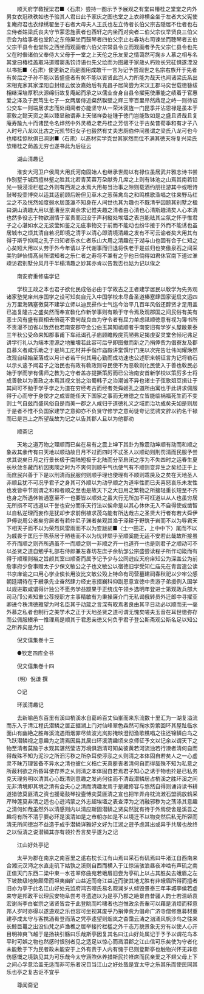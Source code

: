 <!-- { "loadSidebar": true } -->
　　顺天府学敎授梁君■〈石肃〉尝持一图示予予展观之有堂曰椿桂之堂堂之内外男女衣冠秩秩如也予验其人君曰此予家庆之图也堂之上衣绯横金坐于左者大父宪使复庵府君也衣绿绣翟坐于右者大母夫人王氏也左立侍者长伯父宗吉隠居不仕者也右立侍者姑梁氏丧夫守节蒙恩旌表者也西轩之内坐而对奕者二伯父宗仪举贤良三伯父宗会为给事者也堂阶之东倚屏坐而鼓琴者四伯父宗止右春坊右司谏坐而聴琴者五伯父宗干县令也堂阶之西坐而观画者六伯父宗常县令立而观画者予先父宗仁县令也先父在时偕诸伯父奉侍大父母于一堂之上天伦之乐友爱之情蔼然可掬乡人慕之相与名其堂曰椿桂盖取冯道赠窦禹钧诗语也先父绘而为图藏于家歳乆朽败长兄矼惧遂湮没以书抵■〈石肃〉使更新之而是图用成敢干一言为记予尝观世之名宗右族开于先者有矣后之子孙不能以皆盛盛者有矣不能以皆贤此岂人力所能为哉天也闻诸梁氏系出宋相克家其家溧阳自封缙云侯汝嘉始后有克昌子居简尝为宋汉王郡马奕世载徳簮绂相继深培厚积庆源绵衍故复庵起而承之以儒业奋身自县令擢宪使亷能之绩着于官惠爱之泽及于民笃生七子一女两居侍近粲然聫壁之辉三宰百里昻然鼎足之峙一则待诏公交车一则端居求志而处闺阃者亦能坚守从一荣沐褒旌一门昆季并沾恩禄是虽本于家敎之懿天资之美以臻显融谓非上天储祥委祉锺于徳门岂能致如是之盛且贤哉且复庵寿踰九十而诸昆令名烨然中外灵椿之老丹桂之芳信不让于古矣昔荀季和有才子八人时号八龙以比古之元凯节妇女子也毅然有丈夫志厕伯仲间虽谓之梁氏八龙可也今也椿桂惊秋俱已凋谢■〈石肃〉以髙材实学克世其家然而位不满其徳天将复兴梁氏欤椿桂之荫盖无穷也遂书此为后征云

　　湖山清趣记

　　淮安大河卫户侯周大用氏河南固始人也继承世勋以有禄位虽居武弁雅志诗书尝作别墅于城西擅林壑之胜其北若青芙蓉万朶献秀几席之上则有钵池之山焉其南若铅光一镜浸淫栏槛之外则有西湖之水焉大用毎当治事之隙则载酒约朋往游其中或哦诗鼔琴投壶博奕以适其适前顾后盼但见草木之葱蒨禽鸟之和鸣樵歌渔唱之往来野马红尘之不及恍然如度弱水居蓬瀛不知身在人间世也其为趣也不既清乎因题其别墅之楹曰湖山清趣大用以董漕至京谒余求记惟夫趣之清者由心清也心清斯趣清矣人心本清也然多役志于物欲溺情于富贵而汨没于声利縦处埃壒之表岂能祛其尘氛之怀乎惟君子之心湛如水之无波莹如鉴之无疵事物交于前而不能动也纷华接于外而不能诱也虽居城市之烦其清自若况即境之清乎以清心即清境清趣之发有不可云谕者矣大用其有得于斯乎抑闻之孔子曰知者乐水仁者乐山大用之清趣在于湖与山也固有合于仁知之心矣矧大用以乆劳于外今年请以子代谢事而归退将佚老于是兹归也笑傲泉石之间采美钓鲜怡情髙尚所谓知者之乐仁者之寿将不兼有之乎他日倘得如君休官南下道过淮瑌访君别墅分风月于半榻清趣之妙其亦肯以告我否也姑为记以俟之

　　南安府重修庙学记

　　学校王政之本也君子欲化民成俗必由于学故古之王者建学居民以敎学为先务观诸家塾党庠州序国学之设可知矣自元入中国学校未尽备圣道榛塞肆国家诞启文运四方万里海隅塞徼莫不建学立师以迪民彛作士气迄今治平几百年风俗还醇贤才足用盖已追复隆古之盛矣然而奉宣敎化作新学事则有赖于守令焉及观郡国之间民俗有美有恶士风有盛有衰相去倍蓰不啻何哉良由为守令者有屈力单虑祗顺徳意有视为簿书所不责漫不加省以致然也若南安郡守金公伯玉其知祗顺者乎南安旧有学岁乆屋敝景泰三年秋公受命来知郡事甫下车祗谒孔子庙顾瞻殿庑荒陋弗足揭虔妥灵堂舍倾圮弗足讲学行礼以为端本澄源之地摧壊若此容可后乎即图撤而新之乃捐俸赀为倡寮友及郡县慕义者咸乐助之于是鸠工庀材并手偕作庙殿讲堂馔厅门庑以次完告壮伟闳耀焕然改观自经始至落成以月计者若干何其用心勤而成功速也公述职来朝征言为记将勒石以示乆逺予闻君子之治民也有政有敎政则导民使不为恶敎则化民使入于善也敎民必始于学而学有儒师之教为之守者盖亦提撕策厉而已公治南安首新学校以策厉多士将成善敎以为善政之本焉其视文翁之治蜀韩子之治潮诚不异也诸士子弦歌爼豆揖让于其间可不勉于学乎学之为道在穷经考古而经者尧舜姬孔之道所由寓也于此讲求佩服得于心而守于身使才之成皆能任天下国家之事而无难徳之立皆能临祸福死生而不变则士气自兹而盛风俗自是而美一郡之人咸归于道徳礼义之域而治功成矣夫如是则居于是者不惟不负国家建学之意抑亦不负贤守修学之意茍徒夸记览骋文辞以钓名干禄而已是岂上之所望哉故为记之以告其郡人且以为他郡劝

　　顺斋记

　　天地之道万物之理顺而已矣在易有之震上坤下其卦为豫震动坤顺有动而和顺之象故其彖传有曰天地以顺动故日月不过而四时不忒圣人以顺动则刑罚清而民服予尝求其说矣日月之行景长极于南陆短极于北陆而分至启闭之序为不失四时之运春生夏长秋敛冬藏而析因夷隩之时为不爽何则顺乎气也使气有不顺则变异生之矣经正于上而庶民兴善于下是以刑清而民服何则顺乎理也使理有不顺则乖戾及之矣在天地圣人非顺且犹不可况乎君子之身其可外顺以为动乎顺之为道率性而巳夫喜怒哀乐未发性也发皆中节则谓之和和者顺之至也是故天下之大日用之繁物之所接轻重长短至不齐也身之所遇休咎通塞至不一也要皆以顺处之虽大行无所加不可枉道以从人也虽穷居无所损不可违道以干誉也安分而乐天行法以俟命是以其心休休无入不自得使或凿智以自私逆理而妄作是犹却步求前倒植求茂乌能有所达哉古之圣贤大行者有若大舜伊尹傅说周公者矣穷居者有若仲尼子渊者矣观其渔于泽耕于野筑于岩而不以为辱君天下相天子而不以为荣烈风雷雨而不以为变跋胡■〈士冖田疋，上中中下〉尾而不以为戚畏于匡厄于陈蔡居于陋巷而不以为忧非颓乎至顺奚能无适不安若此哉故所接虽不齐而顺之则齐所遇虽不一而顺之则一非顺之齐一也道齐一也是则君子之顺动可不以圣贤之道自勉乎礼部右侍郎兼左春坊左庶子余杭邹公宗盛尝读程子所作动箴而有得于顺理则裕之旨颜其室曰顺斋而属予记予少与公同逰应天府庠知公为深盖公为前詹事府少詹事赠太子少保文敏公之子也文敏公以宿徳旧学受知仁庙先在青宫遣公读书京庠谕之曰用心学业俟长用汝比文敏公殁上特命有司营墓建祠春秋祀以少牢公感朝廷期待在于纉承先业奋然肆力经史志掇巍科仰副恩意宣徳中贵游子弟援例入国学以规进取咸谓得计独公不愿务学益颛果于正统戊午领乡选明年登进士第观政兵部大司马邝公素知重公荐授职方主事精敏有为秉操廉介门无私谒俄转员外迁郎中寻擢亚卿进今秩清徳雅望为时名臣其于动箴之言深有取焉者良由其平日动必以顺而无一毫外慕之私者也制行之美学术之正于天地圣贤之道可谓无愧矣嗟夫玉音在耳世徳弥存而公佩服纉承一惟理焉是顺其于君恩亲徳又何负乎君子登公斯斋观公斯名足以知公之所养矣是为记

　　倪文僖集巻十三

　　●钦定四库全书

　　倪文僖集巻十四

　　（明）倪谦 撰

　　○记

　　环溪清趣记

　　去新喻邑东百里有溪曰梢溪水自葛岭百丈仙峯而来东流数十里汇为一湖复溢流而东入于清江程氏潜鳞之居正据湖上门对仙峰翠色森然可掬水势萦回环其屋趾临水面山有幽絶之胜毎溪流遇雨烟霏尽敛波光岚影掩映澄彻渔歌樵唱之往还锦鳞白鸟之飞跃潜鳞视之意趣为之清焉因扁其居曰环溪清趣顷来京师征予文以记余以谓天下之物至清者莫踰于水观其湛然莹洁万境俱涵清可知矣彼黄若河流浊若行潦者清何自而得哉殊不知为泥沙之所汨污秽之所杂耳使渟泓之乆则清之本体固自若矣人之一心虚灵不昩万理皆备不异水之清也彼仁义梏亡天真斵丧者清何自而得哉殊不知为私意之所蔽利欲之所昏耳使存养之乆则清之本体固自若焉君子知心之诱于物也扵是已私务克天理务明以清其心心既清则意趣之发尚何往而不清哉潜鳞居占梢溪之胜环溪之间无非清境即其境之清有会夫心之清而清趣发焉于是藏修容与悠然自得则诵诗读书耕道猎徳莫匪清之资也援毫鼓琴投壷愽奕莫匪清之宣也把竿弄舟枕流潄石盟鸥放鹤采芹种莲莫非清之适也心逰鸿蒙之外志超埃壒之表查滓为之消融邪秽为之荡涤其意趣之清何如哉虽然外以清感则内以清应斯固潜鳞之贤矣然犹有待于外焉使舍是溪吾之趣将有所不清乎要必环是溪清如是之市朝亦如是不以境迁不以物变然后私无所容而清无所间徳岂不益造于成乎潜鳞详雅好文好为江湖之逰予虑其出或异乎共居也故终之以恒清之说潜鳞其亦有领扵吾言矣乎遂为之记

　　江山好处亭记

　　太平为郡在南京之南百里之逺右枕长江有山焉曰采石有矶焉曰牛渚江自西南来合湘沅汉沔之水直走矶下姑孰之溪则自西而横入于江惊湍骇浪昼夜冲啮有声矶之南正值天门东西二梁中束一水苍翠修曲宛若蛾眉旧尝为亭矶上以占其胜矣去蛾眉之左下坡数级地势颇卑而坦夷幽旷山益近而竒江益近而驶其地尤胜有非蛾眉所得而擅者旧亦为亭于此名江山好处元监府鸿吉哩氏易名观澜岁乆倾毁景泰三年丰城李侯若虚来守是邦政平讼理民安物阜尝考寻遗迹以为是亭乃郡之絶景自昔骚人韵士若温峤袁宏谢尚李白崔宗之诸贤皆尝于此登眺而吟啸者也岂惟政余吾軰可以藉是消烦而释意邦人岁时亦得以遂逰观之乐也容可坐视其废乎乃捐俸赀为倡命广济寺僧修惠募材重建亭成太守与客携酒肴登而落之凭亭逺望则烟岚之杳霭云涛之汹涌风帆沙鸟之往来长鲸巨鼍之出没仙梵之庐渔樵之居举接扵栏槛之外千态万貌景象无穷有以使人心开目明神爽飞越于是扬袂引觞曰乐哉斯亭因复其名曰江山好处属记于予予以谓花鸟本平时可娯之物也然感时恨别者见之适足以惊心而溅泪郡之江山信可乐矣使为守者化未能敷于下为民者政未能安于上外有责于人内有愧于已则登斯亭也触物兴怀无非悲伤感慨之境孰见其为可乐哉今太守涵煦休养措斯民扵袵席而民亲爱之不翅父母上下之间心孚意洽盖无适而非可乐者况目当江山之好处哉是宜太守之乐其乐而使民同其乐也亭之复古讵不宜乎

　　尊闻斋记

